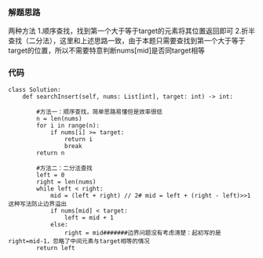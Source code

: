 ### 解题思路
两种方法
1.顺序查找，找到第一个大于等于target的元素将其位置返回即可
2.折半查找（二分法），这里和上述思路一致，由于本题只需要查找到第一个大于等于target的位置，所以不需要特意判断nums[mid]是否同target相等

### 代码

```python3
class Solution:
    def searchInsert(self, nums: List[int], target: int) -> int:
        
        #方法一：顺序查找，简单思路易懂但是效率很低
        n = len(nums)
        for i in range(n):
            if nums[i] >= target:
                return i
                break
        return n
            
        #方法二：二分法查找
        left = 0
        right = len(nums)
        while left < right:
            mid = (left + right) // 2# mid = left + (right - left)>>1  这种写法防止边界溢出
            if nums[mid] < target:
                left = mid + 1
            else:
                right = mid#######边界问题没有考虑清楚：起初写的是right=mid-1，忽略了中间元素与target相等的情况
        return left
```